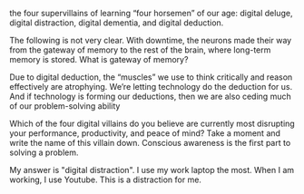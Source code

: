 

the four supervillains of learning
“four horsemen” of our age: digital deluge, digital distraction, digital dementia, and digital deduction.

The following is not very clear. 
With downtime, the neurons made their way from the gateway of memory to the rest of the brain, where long-term memory is stored.
What is gateway of memory? 

Due to digital deduction, the “muscles” we use to think critically and reason effectively are atrophying. We’re letting technology do the deduction for us. And if
technology is forming our deductions, then we are also ceding much of our problem-solving ability


Which of the four digital villains do you believe are currently most disrupting your performance, productivity, and peace of mind? Take a moment and write the name of this villain down. Conscious awareness is the first part to solving a problem.

My answer is "digital distraction". I use my work laptop the most. When I am working, I use Youtube. This is a distraction for me.



